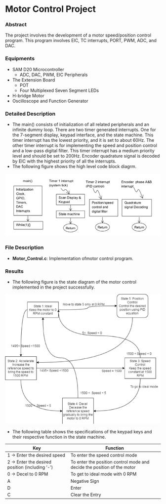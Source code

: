 # Motor Control Project

### Abstract

The project involves the development of a motor speed/position control program. This program involves EIC, TC interrupts, PORT, PWM, ADC, and DAC.

### Equipments
- SAM D20 Microcontroller
	- ADC, DAC, PWM, EIC Peripherals 
- The Extension Board
	- POT
	- Four Multiplexed Seven Segment LEDs
- H-bridge Motor
- Oscilloscope and Function Generator

### Detailed Description

- The main() consists of initialization of all related peripherals and an infinite dummy loop. There are two timer generated interrupts. One for the 7-segment display, keypad interface, and the state machine. This timer interrupt has the lowest priority, and it is set to about 60Hz. The other timer interrupt is for implementing the speed and position control and a low-pass digital filter. This timer interrupt has a medium priority level and should be set to 200Hz. Encoder quadrature signal is decoded by EIC with the highest priority of all the interrupts. 
- The following figure shows the high level code block diagrm.

![High Level Code Block Diagram](https://raw.githubusercontent.com/jbp261/Microcontroller-Projects/master/Images/HighLevelCode.png "High Level Code Block Diagram")

### File Description

- **Motor_Control.c**: Implementation ofmotor control program.

### Results

- The following figure is the state diagram of the motor control implemented in the project successfully. 

![The State machine](https://raw.githubusercontent.com/jbp261/Microcontroller-Projects/master/Images/stateMachine.png "The State machine")


- The following table shows the specifications of the keypad keys and their respective function in the state machine.

|Key|Function|
| ------------- | ------------------------------ |
| 1   →  Enter the desired speed | To enter the speed control mode |
| 2  →  Enter the desired position (including ‘-’) | To enter the position control mode and decide the position of the motor |
| 0 → Decel to 0 RPM | To get to ideal mode with 0 RPM |
|A| Negative Sign|
|D|Enter|
|C|Clear the Entry|


